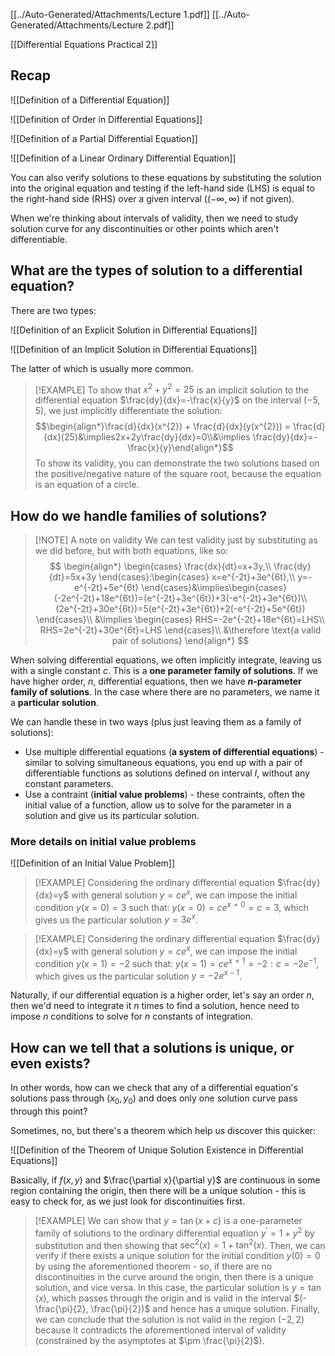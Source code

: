 [[../Auto-Generated/Attachments/Lecture 1.pdf]]
[[../Auto-Generated/Attachments/Lecture 2.pdf]]

[[Differential Equations Practical 2]]

## Recap

![[Definition of a Differential Equation]]

![[Definition of Order in Differential Equations]]

![[Definition of a Partial Differential Equation]]

![[Definition of a Linear Ordinary Differential Equation]]

You can also verify solutions to these equations by substituting the solution into the original equation and testing if the left-hand side (LHS) is equal to the right-hand side (RHS) over a given interval ($(-\infty,\infty)$ if not given).

When we're thinking about intervals of validity, then we need to study solution curve for any discontinuities or other points which aren't differentiable. 

## What are the types of solution to a differential equation?

There are two types:

![[Definition of an Explicit Solution in Differential Equations]]

![[Definition of an Implicit Solution in Differential Equations]]

The latter of which is usually more common.

>[!EXAMPLE]
>To show that $x^{2}+y^{2}=25$ is an implicit solution to the differential equation $\frac{dy}{dx}=-\frac{x}{y}$ on the interval $(-5,5)$, we just implicitly differentiate the solution:
>$$\begin{align*}\frac{d}{dx}(x^{2}) + \frac{d}{dx}(y(x^{2})) = \frac{d}{dx}(25)&\implies2x+2y\frac{dy}{dx}=0\\&\implies \frac{dy}{dx}=- \frac{x}{y}\end{align*}$$
>To show its validity, you can demonstrate the two solutions based on the positive/negative nature of the square root, because the equation is an equation of a circle.

## How do we handle families of solutions?

>[!NOTE] A note on validity
>We can test validity just by substituting as we did before, but with both equations, like so:
>$$
\begin{align*}
\begin{cases}
\frac{dx}{dt}=x+3y,\\
\frac{dy}{dt}=5x+3y
\end{cases}:\begin{cases}
x=e^{-2t}+3e^{6t},\\
y=-e^{-2t}+5e^{6t}
\end{cases}&\implies\begin{cases}
(-2e^{-2t}+18e^{6t})=(e^{-2t}+3e^{6t})+3(-e^{-2t}+3e^{6t})\\
(2e^{-2t}+30e^{6t})=5(e^{-2t}+3e^{6t})+2(-e^{-2t}+5e^{6t})
\end{cases}\\
&\implies \begin{cases}
RHS=-2e^{-2t}+18e^{6t}=LHS\\
RHS=2e^{-2t}+30e^{6t}=LHS
\end{cases}\\
&\therefore \text{a valid pair of solutions}
\end{align*}
$$

When solving differential equations, we often implicitly integrate, leaving us with a single constant $c$. This is a **one parameter family of solutions**. If we have higher order, $n$, differential equations, then we have **$n$-parameter family of solutions**. In the case where there are no parameters, we name it a **particular solution**.

We can handle these in two ways (plus just leaving them as a family of solutions):
- Use multiple differential equations (**a system of differential equations**) - similar to solving simultaneous equations, you end up with a pair of differentiable functions as solutions defined on interval $I$, without any constant parameters.
- Use a contraint (**initial value problems**) - these contraints, often the initial value of a function, allow us to solve for the parameter in a solution and give us its particular solution.

### More details on initial value problems

![[Definition of an Initial Value Problem]]

>[!EXAMPLE]
>Considering the ordinary differential equation $\frac{dy}{dx}=y$ with general solution $y=ce^{x}$, we can impose the initial condition $y(x=0)=3$ such that: $y(x=0)=ce^{x=0}=c=3$, which gives us the particular solution $y=3e^{x}$.

>[!EXAMPLE]
>Considering the ordinary differential equation $\frac{dy}{dx}=y$ with general solution $y=ce^{x}$, we can impose the initial condition $y(x=1)=-2$ such that: $y(x=1)=ce^{x=1}=-2:c=-2e^{-1}$, which gives us the particular solution $y=-2e^{x-1}$.

Naturally, if our differential equation is a higher order, let's say an order $n$, then we'd need to integrate it $n$ times to find a solution, hence need to impose $n$ conditions to solve for $n$ constants of integration.

## How can we tell that a solutions is unique, or even exists?

In other words, how can we check that any of a differential equation's solutions pass through $(x_{0},y_{0})$ and does only one solution curve pass through this point?

Sometimes, no, but there's a theorem which help  us discover this quicker:

![[Definition of the Theorem of Unique Solution Existence in Differential Equations]]

Basically, if $f(x,y)$ and $\frac{\partial x}{\partial y}$ are continuous in some region containing the origin, then there will be a unique solution - this is easy to check for, as we just look for discontinuities first.

>[!EXAMPLE]
>We can show that $y=\tan(x+c)$ is a one-parameter family of solutions to the ordinary differential equation $y^{\prime}=1+y^{2}$ by substitution and then showing that $\sec^{2}(x)=1+\tan^{2}(x)$.
>Then, we can verify if there exists a unique solution for the initial condition $y(0)=0$ by using the aforementioned theorem - so, if there are no discontinuities in the curve around the origin, then there is a unique solution, and vice versa. In this case, the particular solution is $y=\tan(x)$, which passes through the origin and is valid in the interval $(- \frac{\pi}{2}, \frac{\pi}{2})$ and hence has a unique solution.
>Finally, we can conclude that the solution is not valid in the region $(-2,2)$ because it contradicts the aforementioned interval of validity (constrained by the asymptotes at $\pm \frac{\pi}{2}$).



